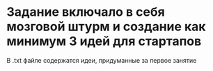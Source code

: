# Задание включало в себя мозговой штурм и создание как минимум 3 идей для стартапов

В .txt файле содержатся идеи, придуманные за первое занятие